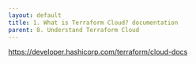 ```yaml
---
layout: default
title: 1. What is Terraform Cloud? documentation
parent: 8. Understand Terraform Cloud
---
```


https://developer.hashicorp.com/terraform/cloud-docs